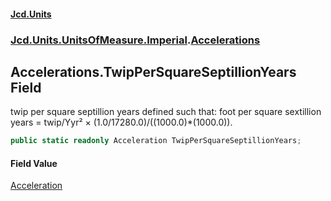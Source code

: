 #### [Jcd.Units](index.md 'index')

### [Jcd.Units.UnitsOfMeasure.Imperial](Jcd.Units.UnitsOfMeasure.Imperial.md 'Jcd.Units.UnitsOfMeasure.Imperial').[Accelerations](Accelerations.md 'Jcd.Units.UnitsOfMeasure.Imperial.Accelerations')

## Accelerations.TwipPerSquareSeptillionYears Field

twip per square septillion years defined such that: foot per square sextillion years = twip/Yyr² ×
(1.0/17280.0)/((1000.0)*(1000.0)).

```csharp
public static readonly Acceleration TwipPerSquareSeptillionYears;
```

#### Field Value

[Acceleration](Acceleration.md 'Jcd.Units.UnitTypes.Acceleration')